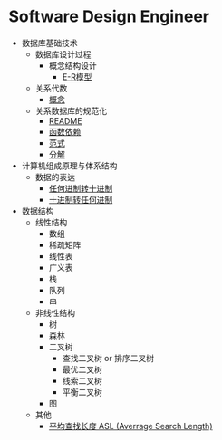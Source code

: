 # Software Design Engineer
-   数据库基础技术
    -   数据库设计过程
        -   概念结构设计
            -   [E-R模型](./Fundamentals%20of%20Database%20Technology/)
    -   关系代数
        -   [概念](./Fundamentals%20of%20Database%20Technology/Relational%20Algebra/Definition.md)
    -   关系数据库的规范化
        -   [README](./Fundamentals%20of%20Database%20Technology/Normalization/README.md)
        -   [函数依赖](./Fundamentals%20of%20Database%20Technology/Normalization/Functional%20Dependency.md)
        -   [范式](./Fundamentals%20of%20Database%20Technology/Normalization/Normal%20Form.md)
        -   [分解](./Fundamentals%20of%20Database%20Technology/Normalization/Decomposition.md)
-   计算机组成原理与体系结构
    -   数据的表达
        -   [任何进制转十进制](./Computer%20Organization%20and%20Architecture//Representation%20of%20Data/R%20To%20Decimal.md)
        -   [十进制转任何进制](./Computer%20Organization%20and%20Architecture//Representation%20of%20Data/Decimal%20To%20Binary.md)
-   数据结构
    -   线性结构
        -   数组
        -   稀疏矩阵
        -   线性表
        -   广义表
        -   栈
        -   队列
        -   串
    -   非线性结构
        -   树
        -   森林
        -   二叉树
            -   查找二叉树 or 排序二叉树
            -   最优二叉树
            -   线索二叉树
            -   平衡二叉树
        -   图
    -   其他
        -   [平均查找长度 ASL (Averrage Search Length)](./Data%20Structure/Others/Averrage%20Search%20Length.md)